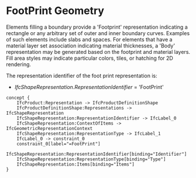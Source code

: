FootPrint Geometry
==================

Elements filling a boundary provide a 'Footprint' representation indicating a rectangle or any arbitrary set of outer and inner boundary curves. Examples of such elements include slabs and spaces. For elements that have a material layer set association indicating material thicknesses, a 'Body' representation may be generated based on the footprint and material layers. Fill area styles may indicate particular colors, tiles, or hatching for 2D rendering.

The representation identifier of the foot print representation is:

* _IfcShapeRepresentation_._RepresentationIdentifier_ = 'FootPrint'

```
concept {
    IfcProduct:Representation -> IfcProductDefinitionShape
    IfcProductDefinitionShape:Representations -> IfcShapeRepresentation
    IfcShapeRepresentation:RepresentationIdentifier -> IfcLabel_0
    IfcShapeRepresentation:ContextOfItems -> IfcGeometricRepresentationContext
    IfcShapeRepresentation:RepresentationType -> IfcLabel_1
    IfcLabel_0 -> constraint_0
    constraint_0[label="=FootPrint"]
    IfcShapeRepresentation:RepresentationIdentifier[binding="Identifier"]
    IfcShapeRepresentation:RepresentationType[binding="Type"]
    IfcShapeRepresentation:Items[binding="Items"]
}
```
